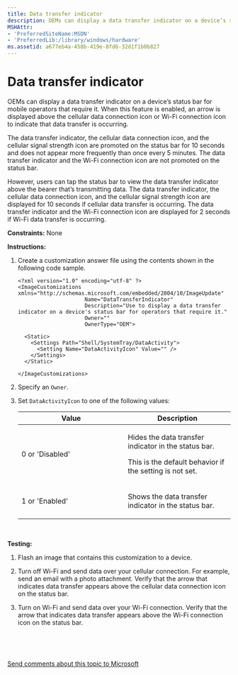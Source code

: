 ```yaml
---
title: Data transfer indicator
description: OEMs can display a data transfer indicator on a device’s status bar for mobile operators that require it.
MSHAttr:
- 'PreferredSiteName:MSDN'
- 'PreferredLib:/library/windows/hardware'
ms.assetid: a677eb4a-458b-419e-8fd6-32d1f1b0b827
---
```


# Data transfer indicator


OEMs can display a data transfer indicator on a device’s status bar for mobile operators that require it. When this feature is enabled, an arrow is displayed above the cellular data connection icon or Wi-Fi connection icon to indicate that data transfer is occurring.

The data transfer indicator, the cellular data connection icon, and the cellular signal strength icon are promoted on the status bar for 10 seconds and does not appear more frequently than once every 5 minutes. The data transfer indicator and the Wi-Fi connection icon are not promoted on the status bar.

However, users can tap the status bar to view the data transfer indicator above the bearer that’s transmitting data. The data transfer indicator, the cellular data connection icon, and the cellular signal strength icon are displayed for 10 seconds if cellular data transfer is occurring. The data transfer indicator and the Wi-Fi connection icon are displayed for 2 seconds if Wi-Fi data transfer is occurring.

<a href="" id="constraints---none"></a>**Constraints:** None  

<a href="" id="instructions-"></a>**Instructions:**  
1.  Create a customization answer file using the contents shown in the following code sample.

    ``` syntax
    <?xml version="1.0" encoding="utf-8" ?>  
    <ImageCustomizations xmlns="http://schemas.microsoft.com/embedded/2004/10/ImageUpdate"  
                         Name="DataTransferIndicator"  
                         Description="Use to display a data transfer indicator on a device's status bar for operators that require it."  
                         Owner=""  
                         OwnerType="OEM"> 

      <Static>  
        <Settings Path="Shell/SystemTray/DataActivity">  
          <Setting Name="DataActivityIcon" Value="" />   
        </Settings>  
      </Static>

    </ImageCustomizations>
    ```

2.  Specify an `Owner`.

3.  Set `DataActivityIcon` to one of the following values:

    <table>
    <colgroup>
    <col width="50%" />
    <col width="50%" />
    </colgroup>
    <thead>
    <tr class="header">
    <th>Value</th>
    <th>Description</th>
    </tr>
    </thead>
    <tbody>
    <tr class="odd">
    <td><p>0 or 'Disabled'</p></td>
    <td><p>Hides the data transfer indicator in the status bar.</p>
    <p>This is the default behavior if the setting is not set.</p></td>
    </tr>
    <tr class="even">
    <td><p>1 or 'Enabled'</p></td>
    <td><p>Shows the data transfer indicator in the status bar.</p></td>
    </tr>
    </tbody>
    </table>

     

<a href="" id="testing-"></a>**Testing:**  
1.  Flash an image that contains this customization to a device.

2.  Turn off Wi-Fi and send data over your cellular connection. For example, send an email with a photo attachment. Verify that the arrow that indicates data transfer appears above the cellular data connection icon on the status bar.

3.  Turn on Wi-Fi and send data over your Wi-Fi connection. Verify that the arrow that indicates data transfer appears above the Wi-Fi connection icon on the status bar.

 

 

[Send comments about this topic to Microsoft](mailto:wsddocfb@microsoft.com?subject=Documentation%20feedback%20%5Bp_phCustomization\p_phCustomization%5D:%20Data%20transfer%20indicator%20%20RELEASE:%20%289/7/2016%29&body=%0A%0APRIVACY%20STATEMENT%0A%0AWe%20use%20your%20feedback%20to%20improve%20the%20documentation.%20We%20don't%20use%20your%20email%20address%20for%20any%20other%20purpose,%20and%20we'll%20remove%20your%20email%20address%20from%20our%20system%20after%20the%20issue%20that%20you're%20reporting%20is%20fixed.%20While%20we're%20working%20to%20fix%20this%20issue,%20we%20might%20send%20you%20an%20email%20message%20to%20ask%20for%20more%20info.%20Later,%20we%20might%20also%20send%20you%20an%20email%20message%20to%20let%20you%20know%20that%20we've%20addressed%20your%20feedback.%0A%0AFor%20more%20info%20about%20Microsoft's%20privacy%20policy,%20see%20http://privacy.microsoft.com/default.aspx. "Send comments about this topic to Microsoft")





